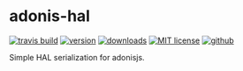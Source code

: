 # adonis-hal

[![travis build](https://img.shields.io/travis/zaromev/adonis-hal.svg?style=flat)](https://travis-ci.org/zaromev/adonis-hal)
[![version](https://img.shields.io/npm/v/adonis-hal.svg?style=flat)](https://www.npmjs.com/package/adonis-hal)
[![downloads](https://img.shields.io/npm/dm/adonis-hal.svg?style=flat)](https://npm-stat.com/charts.html?package=adonis-hal&from=2017-04-27)
[![MIT license](https://img.shields.io/npm/l/adonis-hal.svg?style=flat)](http://opensource.org/licenses/MIT)
[![github](https://img.shields.io/github/stars/zaromev/adonis-hal.svg?style=social&label=Star)](https://github.com/zaromev/adonis-hal)

Simple HAL serialization for adonisjs.
